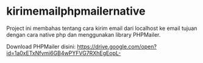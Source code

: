 # kirimemailphpmailernative

Project ini membahas tentang cara kirim email dari localhost ke email tujuan dengan cara native php dan menggunakan library PHPMailer.

Download PHPMailer disini: https://drive.google.com/open?id=1a0xETxNfvmi6GB4wPYFVG7RXhEgEopL-
